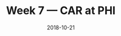 ---
layout: game
title: Week 7 — CAR at PHI
season: 2018
game_id: 2018_07_CAR_PHI
week: 7
date: 2018-10-21
home_team: PHI
away_team: CAR
final_home: 17
final_away: 21
pbp_url: /assets/data/pbp/2018/2018_07_CAR_PHI.csv.gz
---